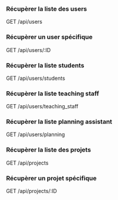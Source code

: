 ### Récupèrer la liste des users
GET /api/users
### Récupèrer un user spécifique
GET /api/users/:ID

### Récupèrer la liste students
GET /api/users/students

### Récupèrer la liste teaching staff
GET /api/users/teaching_staff

### Récupèrer la liste planning assistant
GET /api/users/planning

### Récupèrer la liste des projets
GET /api/projects

### Récupèrer un projet spécifique
GET /api/projects/:ID